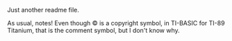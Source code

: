 Just another readme file.

As usual, notes! Even though © is a copyright symbol, in TI-BASIC for TI-89 Titanium, that is the comment symbol, but I don't know why.
